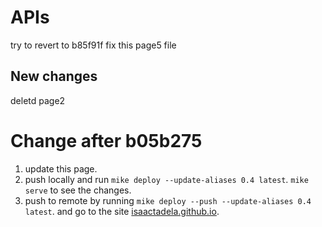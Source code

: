 # APIs

try to revert to b85f91f
fix this page5 file

## New changes

deletd page2

# Change after b05b275
1. update this page.
2. push locally and run ```mike deploy --update-aliases 0.4 latest```.
   ```mike serve``` to see the changes.
3. push to remote by running ```mike deploy --push --update-aliases 0.4 latest```.
   and go to the site [isaactadela.github.io](https://isaactadela.github.io/mkdocs-material/).
